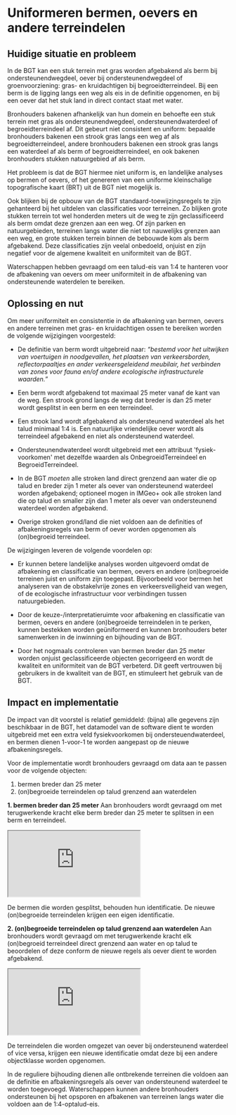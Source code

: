# Uniformeren bermen, oevers en andere terreindelen

## Huidige situatie en probleem

In de BGT kan een stuk terrein met gras worden afgebakend als berm bij ondersteunendwegdeel, oever bij ondersteunendwegdeel of
groenvoorziening: gras- en kruidachtigen bij begroeidterreindeel. Bij een
berm is de ligging langs een weg als eis in de definitie opgenomen, en bij een
oever dat het stuk land in direct contact staat met water.

Bronhouders bakenen afhankelijk van hun domein en behoefte een stuk terrein met
gras als ondersteunendwegdeel, ondersteunendwaterdeel of begroeidterreindeel af. Dit gebeurt niet consistent en
uniform: bepaalde bronhouders bakenen een strook gras langs een weg af als
begroeidterreindeel, andere bronhouders bakenen een strook gras langs een
waterdeel af als berm of begroeidterreindeel, en ook bakenen bronhouders stukken
natuurgebied af als berm.

Het probleem is dat de BGT hiermee niet uniform is, en landelijke analyses op
bermen of oevers, of het genereren van een uniforme kleinschalige topografische
kaart (BRT) uit de BGT niet mogelijk is.

Ook blijken bij de opbouw van de BGT standaard-toewijzingsregels te zijn
gehanteerd bij het uitdelen van classificaties voor terreinen. Zo blijken grote
stukken terrein tot wel honderden meters uit de weg te zijn geclassificeerd als
berm omdat deze grenzen aan een weg. Of zijn parken en natuurgebieden, terreinen langs water die
niet tot nauwelijks grenzen aan een weg, en grote stukken terrein binnen de
bebouwde kom als berm afgebakend. Deze classificaties zijn veelal onbedoeld,
onjuist en zijn negatief voor de algemene kwaliteit en uniformiteit van de BGT.

Waterschappen hebben gevraagd om een talud-eis van 1:4 te hanteren voor de afbakening van oevers om meer uniformiteit in de afbakening van
ondersteunende waterdelen te bereiken.

## Oplossing en nut

Om meer uniformiteit en consistentie in de afbakening van bermen, oevers en
andere terreinen met gras- en kruidachtigen ossen te bereiken worden de volgende
wijzigingen voorgesteld:

-   De definitie van berm wordt uitgebreid naar: _“bestemd voor het uitwijken van
    voertuigen in noodgevallen, het plaatsen van verkeersborden,
    reflectorpaaltjes en ander verkeersgeleidend meubilair, het verbinden van
    zones voor fauna en/of andere ecologische infrastructurele waarden.”_

-   Een berm wordt afgebakend tot maximaal 25 meter vanaf de kant van de weg.
    Een strook grond langs de weg dat breder is dan 25 meter wordt gesplitst in
    een berm en een terreindeel.

-   Een strook land wordt afgebakend als ondersteunend waterdeel als het talud
    minimaal 1:4 is. Een natuurlijke vriendelijke oever wordt als terreindeel
    afgebakend en niet als ondersteunend waterdeel.
	
-   Ondersteunendwaterdeel wordt uitgebreid met een attribuut 'fysiek-voorkomen' met dezelfde waarden als OnbegroeidTerreindeel en BegroeidTerreindeel. 

-   In de BGT *moeten* alle stroken land direct grenzend aan water die op talud
    en breder zijn 1 meter als oever van ondersteunend waterdeel worden
    afgebakend; optioneel mogen in IMGeo+ ook alle stroken land die op talud en
    smaller zijn dan 1 meter als oever van ondersteunend waterdeel worden
    afgebakend.

-   Overige stroken grond/land die niet voldoen aan de definities of
    afbakeningsregels van berm of oever worden opgenomen als (on)begroeid
    terreindeel.

De wijzigingen leveren de volgende voordelen op:

-   Er kunnen betere landelijke analyses worden uitgevoerd omdat de afbakening
    en classificatie van bermen, oevers en andere (on)begroeide terreinen juist
    en uniform zijn toegepast. Bijvoorbeeld voor bermen het analyseren van de
    obstakelvrije zones en verkeersveiligheid van wegen, of de ecologische
    infrastructuur voor verbindingen tussen natuurgebieden.

-   Door de keuze-/interpretatieruimte voor afbakening en classificatie van
    bermen, oevers en andere (on)begroeide terreindelen in te perken, kunnen
    bestekken worden geüniformeerd en kunnen bronhouders beter samenwerken in de
    inwinning en bijhouding van de BGT.

-   Door het nogmaals controleren van bermen breder dan 25 meter worden onjuist
    geclassificeerde objecten gecorrigeerd en wordt de kwaliteit en uniformiteit
    van de BGT verbeterd. Dit geeft vertrouwen bij gebruikers in de kwaliteit
    van de BGT, en stimuleert het gebruik van de BGT.

## Impact en implementatie

De impact van dit voorstel is relatief gemiddeld: (bijna) alle gegevens zijn beschikbaar in de BGT, 
het datamodel van de software dient te worden uitgebreid met een extra veld fysiekvoorkomen bij ondersteuendwaterdeel, en bermen dienen 1-voor-1 te worden aangepast op de nieuwe afbakeningsregels. 

Voor de implementatie wordt bronhouders gevraagd om data aan te passen voor de volgende objecten:

1.  bermen breder dan 25 meter
2. (on)begroeide terreindelen op talud grenzend aan waterdelen

**1.  bermen breder dan 25 meter**
Aan bronhouders wordt gevraagd om met terugwerkende kracht elke berm breder
dan 25 meter te splitsen in een berm en terreindeel.

<iframe src="https://imgeo22.gewoongoedegeodata.nl/?view=berm" class="view"></iframe>

De bermen die worden gesplitst, behouden hun identificatie. De nieuwe
(on)begroeide terreindelen krijgen een eigen identificatie.


**2. (on)begroeide terreindelen op talud grenzend aan waterdelen**
Aan bronhouders wordt gevraagd om met terugwerkende kracht elk (on)begroeid
terreindeel direct grenzend aan water en op talud te beoordelen of deze conform
de nieuwe regels als oever dient te worden afgebakend.

<iframe src="https://imgeo22.gewoongoedegeodata.nl/?view=oever" class="view"></iframe>

De terreindelen die worden omgezet van oever bij ondersteunend waterdeel of vice
versa, krijgen een nieuwe identificatie omdat deze bij een andere objectklasse
worden opgenomen.

In de reguliere bijhouding dienen alle ontbrekende terreinen die voldoen aan de
definitie en afbakeningsregels als oever van ondersteunend waterdeel te worden
toegevoegd. Waterschappen kunnen andere bronhouders ondersteunen bij het
opsporen en afbakenen van terreinen langs water die voldoen aan de
1:4-optalud-eis.


